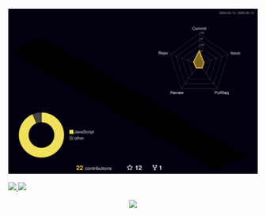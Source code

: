   ![Status](./profile-3d-contrib/profile-night-rainbow.svg)

<div style="display: flex; justify-content: space-between;"> <a href="https://github.com/marcelopirro"> <img style="width: 49%" src="https://github-readme-stats.vercel.app/api?username=marcelopirro&showicons=true&theme=aura&includeallcommits=true&countprivate=true"/> <img style="width: 49%;" src="https://github-readme-stats.vercel.app/api/top-langs/?username=marcelopirro&layout=compact&langs_count=7&theme=aura"/> </a> </div>
  


<br>


<div align="center" >
<a href="https://skillicons.dev"   >
  <img src="https://skillicons.dev/icons?i=git,javascript,typescript,css,html,react,nodejs,github,linux,mongodb,postgres,angular,java" />
</a>
  <br />

  </div>
